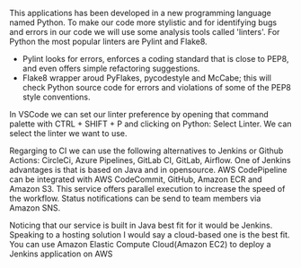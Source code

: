 This applications has been developed in a new programming language named Python.
To make our code more stylistic and for identifying bugs and errors in our code we will
use some analysis tools called 'linters'.
For Python the most popular linters are Pylint and Flake8.
- Pylint looks for errors, enforces a coding standard that is close to PEP8,
and even offers simple refactoring suggestions.
- Flake8 wrapper aroud PyFlakes, pycodestyle and McCabe; this will check Python
source code for errors and violations of some of the PEP8 style conventions.

In VSCode we can set our linter preference by opening that command palette 
with CTRL + SHIFT + P and clicking on Python: Select Linter. We can select 
the linter we want to use.

Regarging to CI we can use the following alternatives to Jenkins or Github Actions:
CircleCi, Azure Pipelines, GitLab CI, GitLab, Airflow.
One of Jenkins advantages is that is based on Java and in opensource.
AWS CodePipeline can be integrated with AWS CodeCommit, GitHub, Amazon ECR
and Amazon S3.
This service offers parallel execution to increase the speed of the workflow.
Status notifications can be send to team members via Amazon SNS.

Noticing that our service is built in Java best fit for it would be Jenkins.
Speaking to a hosting solution I would say a cloud-based one is the best fit.
You can use Amazon Elastic Compute Cloud(Amazon EC2) to deploy a Jenkins
application on AWS